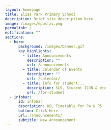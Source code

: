 ```yaml
---
layout: homepage
title: Elias Park Primary School
description: Brief site description here
image: /images/eppsfav.png
permalink: /
notification: ""
sections:
  - hero:
      background: /images/banner.gif
      key_highlights:
        - title: Announcements
          description: ""
          url: /announcements
        - title: Calendar of Events
          description: ""
          url: /calendar/
        - title: Info for student...
          description: SLS, Student ICON & etc
          url: /for-student
  - infobar:
      id: infobar
      description: HBL Timetable for P4 & P5
      button: Click Here
      url: /announcements/
      subtitle: New Announcement
---
```

